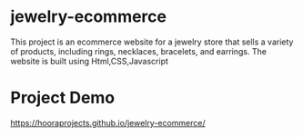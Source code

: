 # jewelry-ecommerce
This project is an ecommerce website for a jewelry store
that sells a variety of products, including rings, necklaces, 
bracelets, and earrings. 
The website is built using Html,CSS,Javascript


# Project Demo
https://hooraprojects.github.io/jewelry-ecommerce/
